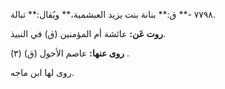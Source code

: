 ٧٧٩٨ -** ق:** بنانة بنت يزيد العبشمية،** ويُقال:** تبالة.

**روت عَن:** عائشة أم المؤمنين (ق) في النبيذ.

**روى عنها:** عاصم الأحول (ق) (٣) .

روى لها ابن ماجه.